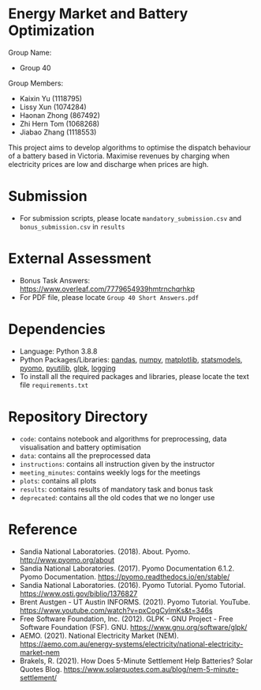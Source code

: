 # Energy Market and Battery Optimization

Group Name:  
- Group 40

Group Members:  
- Kaixin Yu (1118795)
- Lissy Xun (1074284)
- Haonan Zhong (867492)
- Zhi Hern Tom (1068268)
- Jiabao Zhang (1118553)

This project aims to develop algorithms to optimise the dispatch behaviour of a battery based in Victoria. Maximise revenues by charging when electricity prices are low and discharge when prices are high.

# Submission
- For submission scripts, please locate `mandatory_submission.csv` and `bonus_submission.csv` in `results`

# External Assessment
- Bonus Task Answers: https://www.overleaf.com/7779654939hmtrnchqrhkp
- For PDF file, please locate `Group 40 Short Answers.pdf`

# Dependencies
- Language: Python 3.8.8
- Python Packages/Libraries: [pandas](https://pandas.pydata.org), [numpy](https://numpy.org), [matplotlib](https://matplotlib.org), [statsmodels](https://www.statsmodels.org/stable/index.html), [pyomo](http://www.pyomo.org), [pyutilib](https://github.com/PyUtilib/pyutilib), [glpk](https://www.gnu.org/software/glpk/), [logging](https://docs.python.org/3/library/logging.html)
- To install all the required packages and libraries, please locate the text file `requirements.txt`

# Repository Directory
- `code`: contains notebook and algorithms for preprocessing, data visualisation and battery optimisation
- `data`: contains all the preprocessed data
- `instructions`: contains all instruction given by the instructor
- `meeting_minutes`: contains weekly logs for the meetings
- `plots`: contains all plots
- `results`: contains results of mandatory task and bonus task
- `deprecated`: contains all the old codes that we no longer use

# Reference 
- Sandia National Laboratories. (2018). About. Pyomo. http://www.pyomo.org/about
- Sandia National Laboratories. (2017). Pyomo Documentation 6.1.2. Pyomo Documentation. https://pyomo.readthedocs.io/en/stable/
- Sandia National Laboratories. (2016). Pyomo Tutorial. Pyomo Tutorial. https://www.osti.gov/biblio/1376827
- Brent Austgen - UT Austin INFORMS. (2021). Pyomo Tutorial. YouTube. https://www.youtube.com/watch?v=pxCogCylmKs&t=346s
- Free Software Foundation, Inc. (2012). GLPK - GNU Project - Free Software Foundation (FSF). GNU. https://www.gnu.org/software/glpk/
- AEMO. (2021). National Electricity Market (NEM). https://aemo.com.au/energy-systems/electricity/national-electricity-market-nem
- Brakels, R. (2021). How Does 5-Minute Settlement Help Batteries? Solar Quotes Blog. https://www.solarquotes.com.au/blog/nem-5-minute-settlement/
